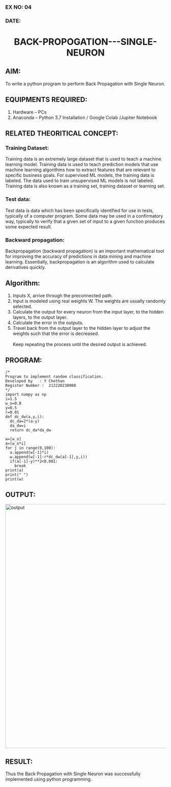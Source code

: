 ### EX NO: 04
### DATE:
# <p align="center">BACK-PROPOGATION---SINGLE-NEURON<p/>
## AIM:

To write a python program to perform Back Propagation with Single Neuron.

## EQUIPMENTS REQUIRED:

1. Hardware – PCs
2. Anaconda – Python 3.7 Installation / Google Colab /Jupiter Notebook

## RELATED THEORITICAL CONCEPT:

### Training Dataset:
Training data is an extremely large dataset that is used to teach a machine learning model. Training data is used to teach prediction models that use machine learning algorithms how to extract features that are relevant to specific business goals. For supervised ML models, the training data is labeled. The data used to train unsupervised ML models is not labeled. Training data is also known as a training set, training dataset or learning set.

### Test data:
Test data is data which has been specifically identified for use in tests, typically of a computer program. Some data may be used in a confirmatory way, typically to verify that a given set of input to a given function produces some expected result.

### Backward propagation:
Backpropagation (backward propagation) is an important mathematical tool for improving the accuracy of predictions in data mining and machine learning. Essentially, backpropagation is an algorithm used to calculate derivatives quickly.

## Algorithm:
1. Inputs X, arrive through the preconnected path.
2. Input is modeled using real weights W. The weights are usually randomly selected.
3. Calculate the output for every neuron from the input layer, to the hidden layers, to the output layer.
4. Calculate the error in the outputs.
5. Travel back from the output layer to the hidden layer to adjust the weights such that the error is decreased. 
<br/><br/>Keep repeating the process until the desired output is achieved.

## PROGRAM:

```
/*
Program to implement random classification.
Developed by   : Y Chethan
Register Number :  212220230008
*/
import numpy as np
i=1.5    
w_o=0.8  
y=0.5    
r=0.01   
def dc_dw(a,y,i):
  dc_da=2*(a-y)
  da_dw=i
  return dc_da*da_dw
  
w=[w_o]
a=[w_o*i]
for j in range(0,100):
  a.append(w[-1]*i)
  w.append(w[-1]-r*dc_dw(a[-1],y,i))
  if(a[-1]-y)**2<0.001:
    break
print(a)
print(" ")
print(w)
```

## OUTPUT:

<img width="766" alt="output" src="https://user-images.githubusercontent.com/75234991/164034556-ebeff13b-a07b-4277-82ab-39cfcd05244e.png">

## RESULT:

Thus the Back Propagation with Single Neuron was successfully implemented using python programming.
